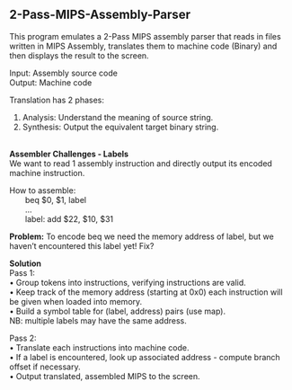 ## 2-Pass-MIPS-Assembly-Parser

This program emulates a 2-Pass MIPS assembly parser that reads in files written in MIPS Assembly, translates them to machine code (Binary) and then displays the result to the screen.

Input: Assembly source code  
Output: Machine code  

Translation has 2 phases:
1. Analysis: Understand the meaning of source string.
2. Synthesis: Output the equivalent target binary string.


&nbsp;  
**Assembler Challenges - Labels**  
We want to read 1 assembly instruction and directly output its encoded machine instruction.

How to assemble:  
&emsp;&emsp;beq $0, $1, label  
&emsp;&emsp;...  
&emsp;&emsp;label: add $22, $10, $31

**Problem:** To encode beq we need the memory address of label, but we haven’t encountered this label yet! Fix?

**Solution**  
Pass 1:  
• Group tokens into instructions, verifying instructions are valid.  
• Keep track of the memory address (starting at 0x0) each instruction will be given when loaded into memory.  
• Build a symbol table for (label, address) pairs (use map).  
NB: multiple labels may have the same address.  

Pass 2:  
• Translate each instructions into machine code.  
• If a label is encountered, look up associated address - compute branch offset if necessary.  
• Output translated, assembled MIPS to the screen.
